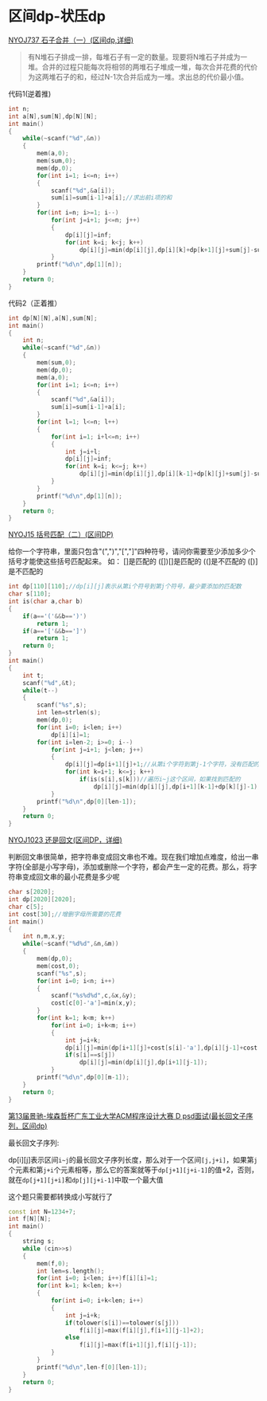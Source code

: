 # 区间dp-状压dp

[NYOJ737 石子合并（一）(区间dp,详细)](http://blog.csdn.net/riba2534/article/details/76045531)


> 有N堆石子排成一排，每堆石子有一定的数量。现要将N堆石子并成为一堆。合并的过程只能每次将相邻的两堆石子堆成一堆，每次合并花费的代价为这两堆石子的和，经过N-1次合并后成为一堆。求出总的代价最小值。

代码1(逆着推)

```cpp
int n;
int a[N],sum[N],dp[N][N];
int main()
{
	while(~scanf("%d",&n))
	{
		mem(a,0);
		mem(sum,0);
		mem(dp,0);
		for(int i=1; i<=n; i++)
		{
			scanf("%d",&a[i]);
			sum[i]=sum[i-1]+a[i];//求出前i项的和
		}
		for(int i=n; i>=1; i--)
			for(int j=i+1; j<=n; j++)
			{
				dp[i][j]=inf;
				for(int k=i; k<j; k++)
					dp[i][j]=min(dp[i][j],dp[i][k]+dp[k+1][j]+sum[j]-sum[i-1]);
			}
		printf("%d\n",dp[1][n]);
	}
	return 0;
}

```

代码2（正着推）

```cpp
int dp[N][N],a[N],sum[N];
int main()
{
    int n;
    while(~scanf("%d",&n))
    {
        mem(sum,0);
        mem(dp,0);
        mem(a,0);
        for(int i=1; i<=n; i++)
        {
            scanf("%d",&a[i]);
            sum[i]=sum[i-1]+a[i];
        }
        for(int l=1; l<=n; l++)
        {
            for(int i=1; i+l<=n; i++)
            {
                int j=i+l;
                dp[i][j]=inf;
                for(int k=i; k<=j; k++)
                    dp[i][j]=min(dp[i][j],dp[i][k-1]+dp[k][j]+sum[j]-sum[i-1]);
            }
        }
        printf("%d\n",dp[1][n]);
    }
    return 0;
}
```

 [NYOJ15 括号匹配（二）(区间DP)](http://blog.csdn.net/riba2534/article/details/76157771)

给你一个字符串，里面只包含"(",")","[","]"四种符号，请问你需要至少添加多少个括号才能使这些括号匹配起来。
如：
[]是匹配的
([])[]是匹配的
((]是不匹配的
([)]是不匹配的

```cpp
int dp[110][110];//dp[i][j]表示从第i个符号到第j个符号，最少要添加的匹配数  
char s[110];  
int is(char a,char b)  
{  
    if(a=='('&&b==')')  
        return 1;  
    if(a=='['&&b==']')  
        return 1;  
    return 0;  
}  
int main()  
{  
    int t;  
    scanf("%d",&t);  
    while(t--)  
    {  
        scanf("%s",s);  
        int len=strlen(s);  
        mem(dp,0);  
        for(int i=0; i<len; i++)  
            dp[i][i]=1;  
        for(int i=len-2; i>=0; i--)  
            for(int j=i+1; j<len; j++)  
            {  
                dp[i][j]=dp[i+1][j]+1;//从第i个字符到第j-1个字符，没有匹配的括号时，匹配数+1  
                for(int k=i+1; k<=j; k++)  
                    if(is(s[i],s[k]))//遍历i~j这个区间，如果找到匹配的  
                        dp[i][j]=min(dp[i][j],dp[i+1][k-1]+dp[k][j]-1);//从i~k到k~j的匹配数的和减去已经匹配的一个与直接的作比较，取最小的  
            }  
        printf("%d\n",dp[0][len-1]);  
    }  
    return 0;  
}  
```

[NYOJ1023 还是回文(区间DP，详细)](http://blog.csdn.net/riba2534/article/details/76165918)

判断回文串很简单，把字符串变成回文串也不难。现在我们增加点难度，给出一串字符(全部是小写字母)，添加或删除一个字符，都会产生一定的花费。那么，将字符串变成回文串的最小花费是多少呢

```cpp
char s[2020];
int dp[2020][2020];
char c[5];
int cost[30];//增删字母所需要的花费
int main()
{
    int n,m,x,y;
    while(~scanf("%d%d",&n,&m))
    {
        mem(dp,0);
        mem(cost,0);
        scanf("%s",s);
        for(int i=0; i<n; i++)
        {
            scanf("%s%d%d",c,&x,&y);
            cost[c[0]-'a']=min(x,y);
        }
        for(int k=1; k<m; k++)
            for(int i=0; i+k<m; i++)
            {
                int j=i+k;
                dp[i][j]=min(dp[i+1][j]+cost[s[i]-'a'],dp[i][j-1]+cost[s[j]-'a']);
                if(s[i]==s[j])
                    dp[i][j]=min(dp[i][j],dp[i+1][j-1]);
            }
        printf("%d\n",dp[0][m-1]);
    }
    return 0;
}

```

[第13届景驰-埃森哲杯广东工业大学ACM程序设计大赛 D psd面试(最长回文子序列，区间dp)](https://blog.csdn.net/riba2534/article/details/79680499)

最长回文子序列:

dp[i][j]表示区间`i~j`的最长回文子序列长度，那么对于一个区间`[j,j+i]`，如果第`j`个元素和第`j+i`个元素相等，那么它的答案就等于`dp[j+1][j+i-1]`的值+2，否则，就在`dp[j+1][j+i]`和`dp[j][j+i-1]`中取一个最大值

这个题只需要都转换成小写就行了

```cpp
const int N=1234+7;
int f[N][N];
int main()
{
    string s;
    while (cin>>s)
    {
        mem(f,0);
        int len=s.length();
        for(int i=0; i<len; i++)f[i][i]=1;
        for(int k=1; k<len; k++)
        {
            for(int i=0; i+k<len; i++)
            {
                int j=i+k;
                if(tolower(s[i])==tolower(s[j]))
                    f[i][j]=max(f[i][j],f[i+1][j-1]+2);
                else
                    f[i][j]=max(f[i+1][j],f[i][j-1]);
            }
        }
        printf("%d\n",len-f[0][len-1]);
    }
    return 0;
}
```

